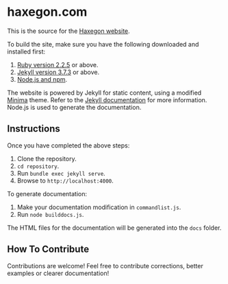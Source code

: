 # haxegon.com

This is the source for the [Haxegon website](http://www.haxegon.com).

To build the site, make sure you have the following downloaded and installed first:

1. [Ruby version 2.2.5](https://www.ruby-lang.org/en/news/2016/04/26/ruby-2-2-5-released) or above.
2. [Jekyll version 3.7.3](https://jekyllrb.com) or above.
3. [Node.js and npm](https://nodejs.org).

The website is powered by Jekyll for static content, using a modified [Minima](https://github.com/jekyll/minima) theme. Refer to the [Jekyll documentation](https://jekyllrb.com/docs/home) for more information. Node.js is used to generate the documentation.

## Instructions

Once you have completed the above steps:

1. Clone the repository.
2. `cd repository`.
3. Run `bundle exec jekyll serve`.
4. Browse to `http://localhost:4000`.

To generate documentation:

1. Make your documentation modification in `commandlist.js`.
2. Run `node builddocs.js`.

The HTML files for the documentation will be generated into the `docs` folder.

## How To Contribute

Contributions are welcome! Feel free to contribute corrections, better examples or clearer documentation!